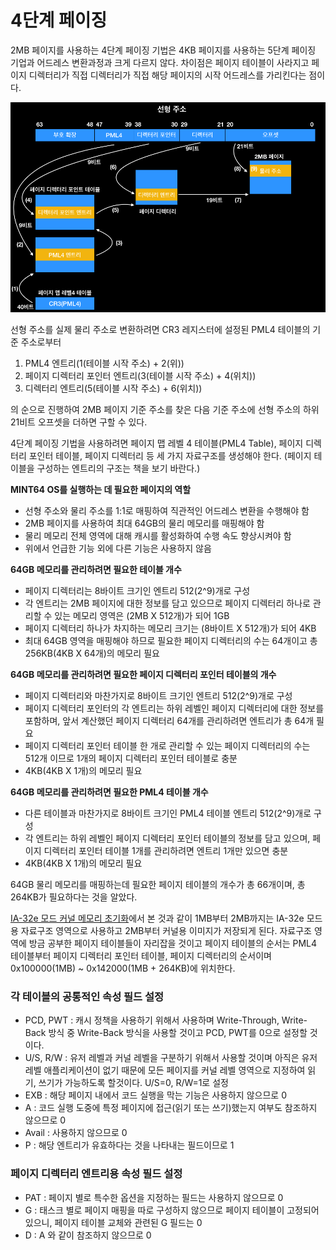 # 4단계 페이징

2MB 페이지를 사용하는 4단계 페이징 기법은 4KB 페이지를 사용하는 5단계 페이징 기업과 어드레스 변환과정과 크게 다르지 않다.
차이점은 페이지 테이블이 사라지고 페이지 디렉터리가 직접 디렉터리가 직접 해당 페이지의 시작 어드레스를 가리킨다는 점이다.

![4 depth paging](/contents/dev/2020/04/21/image/os-study-19-1.png)

선형 주소를 실제 물리 주소로 변환하려면 CR3 레지스터에 설정된 PML4 테이블의 기준 주소로부터 

1. PML4 엔트리(1(테이블 시작 주소) + 2(위))
2. 페이지 디렉터리 포인터 엔트리(3(테이블 시작 주소) + 4(위치))
3. 디렉터리 엔트리(5(테이블 시작 주소) + 6(위치))

의 순으로 진행하여 2MB 페이지 기준 주소를 찾은 다음 기준 주소에 선형 주소의 하위 21비트 오프셋을 더하면 구할 수 있다.

4단계 페이징 기법을 사용하려면 페이지 맵 레벨 4 테이블(PML4 Table), 페이지 디렉터리 포인터 테이블, 페이지 디렉터리 등 세 가지 자료구조를 생성해야 한다.
(페이지 테이블을 구성하는 엔트리의 구조는 책을 보기 바란다.)

**MINT64 OS를 실행하는 데 필요한 페이지의 역할**

- 선형 주소와 물리 주소를 1:1로 매핑하여 직관적인 어드레스 변환을 수행해야 함
- 2MB 페이지를 사용하여 최대 64GB의 물리 메모리를 매핑해야 함
- 물리 메모리 전체 영역에 대해 캐시를 활성화하여 수행 속도 향상시켜야 함
- 위에서 언급한 기능 외에 다른 기능은 사용하지 않음

**64GB 메모리를 관리하려면 필요한 테이블 개수**

- 페이지 디렉터리는 8바이트 크기인 엔트리 512(2^9)개로 구성
- 각 엔트리는 2MB 페이지에 대한 정보를 담고 있으므로 페이지 디렉터리 하나로 관리할 수 있는 메모리 영역은 (2MB X 512개)가 되어 1GB
- 페이지 디렉터리 하나가 차지하는 메모리 크기는 (8바이트 X 512개)가 되어 4KB
- 최대 64GB 영역을 매핑해야 하므로 필요한 페이지 디렉터리의 수는 64개이고 총 256KB(4KB X 64개)의 메모리 필요

**64GB 메모리를 관리하려면 필요한 페이지 디렉터리 포인터 테이블의 개수**

- 페이지 디렉터리와 마찬가지로 8바이트 크기인 엔트리 512(2^9)개로 구성
- 페이지 디렉터리 포인터의 각 엔트리는 하위 레벨인 페이지 디렉터리에 대한 정보를 포함하며, 앞서 계산했던 페이지 디렉터리 64개를 관리하려면 엔트리가 총 64개 필요
- 페이지 디렉터리 포인터 테이블 한 개로 관리할 수 있는 페이지 디렉터리의 수는 512개 이므로 1개의 페이지 디렉터리 포인터 테이블로 충분
- 4KB(4KB X 1개)의 메모리 필요

**64GB 메모리를 관리하려면 필요한 PML4 테이블 개수**

- 다른 테이블과 마찬가지로 8바이트 크기인 PML4 테이블 엔트리 512(2^9)개로 구성
- 각 엔트리는 하위 레벨인 페이지 디렉터리 포인터 테이블의 정보를 담고 있으며, 페이지 디렉터리 포인터 테이블 1개를 관리하려면 엔트리 1개만 있으면 충분
- 4KB(4KB X 1개)의 메모리 필요

64GB 물리 메모리를 매핑하는데 필요한 페이지 테이블의 개수가 총 66개이며, 총 264KB가 필요하다는 것을 알았다.

[IA-32e 모드 커널 메모리 초기화](https://knero.github.io/#/contents?path=/contents/dev/2020/04/17/os-study-16.md&date=2020.04.17&page=1)에서 본 것과 같이 
1MB부터 2MB까지는 IA-32e 모드용 자료구조 영역으로 사용하고 2MB부터 커널용 이미지가 저장되게 된다. 
자료구조 영역에 방금 공부한 페이지 테이블들이 자리잡을 것이고 페이지 테이블의 순서는 PML4 테이블부터 페이지 디렉터리 포인터 테이블, 페이지 디렉터리의 순서이며 
0x100000(1MB) ~ 0x142000(1MB + 264KB)에 위치한다.

### 각 테이블의 공통적인 속성 필드 설정

- PCD, PWT : 캐시 정책을 사용하기 위해서 사용하며 Write-Through, Write-Back 방식 중 Write-Back 방식을 사용할 것이고 PCD, PWT를 0으로 설정할 것이다.
- U/S, R/W : 유저 레벨과 커널 레벨을 구분하기 위해서 사용할 것이며 아직은 유저 레벨 애플리케이션이 없기 때문에 모든 페이지를 커널 레벨 영역으로 지정하여 읽기, 쓰기가 가능하도록 할것이다. U/S=0, R/W=1로 설정
- EXB : 해당 페이지 내에서 코드 실행을 막는 기능은 사용하지 않으므로 0
- A : 코드 실행 도중에 특정 페이지에 접근(읽기 또는 쓰기)했는지 여부도 참조하지 않으므로 0
- Avail : 사용하지 않으므로 0
- P : 해당 엔트리가 유효하다는 것을 나타내는 필드이므로 1

### 페이지 디렉터리 엔트리용 속성 필드 설정

- PAT : 페이지 별로 특수한 옵션을 지정하는 필드는 사용하지 않으므로 0
- G : 태스크 별로 페이지 매핑을 따로 구성하지 않으므로 페이지 테이블이 고정되어 있으니, 페이지 테이블 교체와 관련된 G 필드는 0
- D : A 와 같이 참조하지 않으므로 0